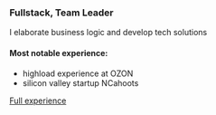 ### Fullstack, Team Leader

I elaborate business logic and develop tech solutions

#### Most notable experience:
- highload experience at OZON
- silicon valley startup NCahoots

[Full experience](https://insidious-garnet-a05.notion.site/434edeb08f4241cda7707167f515bdeb?v=54f98867d0f042778f67cc724dbf7ac3)
